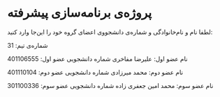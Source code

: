 # پروژه‌ی برنامه‌سازی پیشرفته
لطفا نام و نام‌خانوادگی و شماره‌ی دانشجووی اعضای گروه خود را این‌جا وارد کنید:

شماره‌ی تیم: 31

نام عضو اول: علیرضا مفاخری
شماره دانشجویی عضو اول: 401106555

نام عضو دوم: محمد میرزادی
شماره دانشجویی عضو دوم: 401110104

نام عضو سوم: محمد امین جعفری زاده
شماره دانشجویی عضو سوم: 301100336
